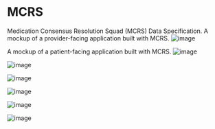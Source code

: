 # MCRS
Medication Consensus Resolution Squad (MCRS) Data Specification.
A mockup of a provider-facing application built with MCRS.
![image](https://github.com/user-attachments/assets/b2475522-72b0-4bc3-987b-d0ceb4d9de64)

A mockup of a patient-facing application built with MCRS.
![image](https://github.com/user-attachments/assets/644f3e04-5906-4705-8d20-66ed2c8c11f2)

![image](https://github.com/user-attachments/assets/53b70fca-926e-4953-9f30-bef54c0d9361)

![image](https://github.com/user-attachments/assets/7c5dc32a-f599-4062-a07a-b1013f4372d7)

![image](https://github.com/user-attachments/assets/084584c5-af2f-436d-aef9-f951dd8ca086)

![image](https://github.com/user-attachments/assets/336982cf-d852-4cb6-b300-cccc5706a0a9)

![image](https://github.com/user-attachments/assets/375fcb5d-2d45-4104-914a-f0329f933d97)
